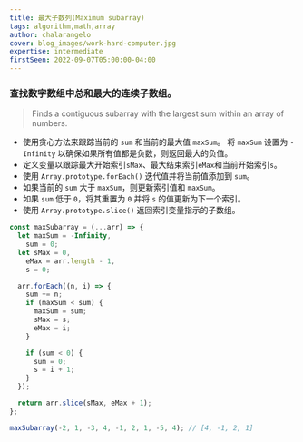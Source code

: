 ```yaml
---
title: 最大子数列(Maximum subarray)
tags: algorithm,math,array
author: chalarangelo
cover: blog_images/work-hard-computer.jpg
expertise: intermediate
firstSeen: 2022-09-07T05:00:00-04:00
---
```


### 查找数字数组中总和最大的连续子数组。
> Finds a contiguous subarray with the largest sum within an array of numbers.

- 使用贪心方法来跟踪当前的 `sum` 和当前的最大值 `maxSum`。 将 `maxSum` 设置为 `-Infinity` 以确保如果所有值都是负数，则返回最大的负值。
- 定义变量以跟踪最大开始索引`sMax`、最大结束索引`eMax`和当前开始索引`s`。
- 使用 `Array.prototype.forEach()` 迭代值并将当前值添加到 `sum`。
- 如果当前的 `sum` 大于 `maxSum`，则更新索引值和 `maxSum`。
- 如果 `sum` 低于 `0`，将其重置为 `0` 并将 `s` 的值更新为下一个索引。
- 使用 `Array.prototype.slice()` 返回索引变量指示的子数组。

```js
const maxSubarray = (...arr) => {
  let maxSum = -Infinity,
    sum = 0;
  let sMax = 0,
    eMax = arr.length - 1,
    s = 0;

  arr.forEach((n, i) => {
    sum += n;
    if (maxSum < sum) {
      maxSum = sum;
      sMax = s;
      eMax = i;
    }

    if (sum < 0) {
      sum = 0;
      s = i + 1;
    }
  });

  return arr.slice(sMax, eMax + 1);
};

```

```js
maxSubarray(-2, 1, -3, 4, -1, 2, 1, -5, 4); // [4, -1, 2, 1]
```
